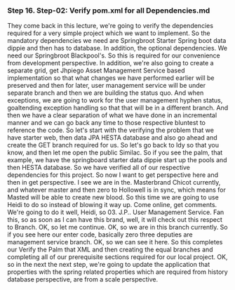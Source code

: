 ### Step 16. Step-02: Verify pom.xml for all Dependencies.md
They come back in this lecture, we're going to verify the dependencies required for a very simple project  which we want to implement.  So the mandatory dependencies we need are Springbroot Starter Spring boot data dippie and then has to database.  In addition, the optional dependencies.  We need our Springbroot Blackpool's.  So this is required for our convenience from development perspective.  In addition, we're also going to create a separate grid, get Jhpiego Asset Management Service based  implementation so that what changes we have performed earlier will be preserved and then for later,  user management service will be under separate branch and then we are building the status quo.  And when exceptions, we are going to work for the user management hyphen status, goaltending exception  handling so that that will be in a different branch.  And then we have a clear separation of what we have done in an incremental manner and we can go back  any time to those respective bluntest to reference the code.  So let's start with the verifying the problem that we have starter web, then data JPA HESTA database  and also go ahead and create the GET branch required for us.  So let's go back to Idy so that you know, and then let me open the public Similac.  So if you see the palm, that example, we have the springboard starter data dippie start up the pools  and then HESTA database.  So we have verified all of our respective dependencies for this project.  So now I want to get perspective here and then in get perspective.  I see we are in the.  Masterbrand Chicot currently, and whatever master and then zero to Hollowell is in sync, which means  for Masted will be able to create new blood.  So this time we are going to use Heidi to do so instead of blowing it way up.  Come online, get comments.  We're going to do it well, Heidi, so 03.  J.P..  User Management Service.  Fan this, so as soon as I can have this brand, well, it will check out this respect to Branch.  OK, so let me continue.  OK, so we are in this branch currently.  So if you see here our enter code, basically zero three deputies are management service branch.  OK, so we can see it here.  So this completes our Verify the Palm that XML and then creating the equal branches and completing all  of our prerequisite sections required for our local project.  OK, so in the next the next step, we're going to update the application that properties with the spring  related properties which are required from history database perspective, are from a scale perspective.      
